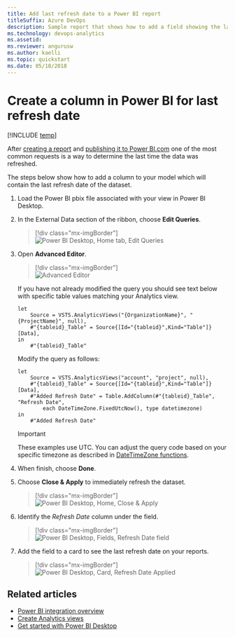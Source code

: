 ```yaml
---
title: Add last refresh date to a Power BI report
titleSuffix: Azure DevOps
description: Sample report that shows how to add a field showing the last refresh date to an existing Power BI report based on Analytics
ms.technology: devops-analytics
ms.assetid:
ms.reviewer: angurusw
ms.author: kaelli
ms.topic: quickstart
ms.date: 05/18/2018
---
```


# Create a column in Power BI for last refresh date

[!INCLUDE [temp](../includes/version-azure-devops.md)]

After [creating a report](create-quick-report.md) and [publishing it to Power BI.com](publish-power-bi-desktop-to-power-bi.md) one of the most common requests is a way to determine the last time the data was refreshed.

The steps below show how to add a column to your model which will contain the last refresh date of the dataset.

1. Load the Power BI pbix file associated with your view in Power BI Desktop.

2. In the External Data section of the ribbon, choose **Edit Queries**.

   > [!div class="mx-imgBorder"]  
   > ![Power BI Desktop, Home tab, Edit Queries](media/edit-queries.png)

3. Open **Advanced Editor**.

   > [!div class="mx-imgBorder"]  
   > ![Advanced Editor](media/AdvancedEditor.png)

   If you have not already modified the query you should see text below with specific table values matching your Analytics view.

   ```Query
   let
       Source = VSTS.AnalyticsViews("{OrganizationName}", "{ProjectName}", null),
       #"{tableid}_Table" = Source{[Id="{tableid}",Kind="Table"]}[Data],
   in
       #"{tableid}_Table"
   ```

   Modify the query as follows:

   ```Query
   let
       Source = VSTS.AnalyticsViews("account", "project", null),
       #"{tableid}_Table" = Source{[Id="{tableid}",Kind="Table"]}[Data],
       #"Added Refresh Date" = Table.AddColumn(#"{tableid}_Table", "Refresh Date",
           each DateTimeZone.FixedUtcNow(), type datetimezone)
   in
       #"Added Refresh Date"
   ```

   > [!IMPORTANT]  
   > These examples use UTC. You can adjust the query code based on your specific timezone as described in [DateTimeZone functions](https://msdn.microsoft.com/query-bi/m/datetimezone-functions).

4. When finish, choose **Done**.

5. Choose **Close & Apply** to immediately refresh the dataset.

   > [!div class="mx-imgBorder"]  
   > ![Power BI Desktop, Home, Close & Apply](media/powerbi-close-apply.png)

6. Identify the _Refresh Date_ column under the field.

   > [!div class="mx-imgBorder"]  
   > ![Power BI Desktop, Fields, Refresh Date field](media/RefreshDateField.png)

7. Add the field to a card to see the last refresh date on your reports.

   > [!div class="mx-imgBorder"]  
   > ![Power BI Desktop, Card, Refresh Date Applied](media/RefreshDateApplied.png)

## Related articles

- [Power BI integration overview](overview.md)
- [Create Analytics views](analytics-views-create.md)
- [Get started with Power BI Desktop](/power-bi/desktop-getting-started)
